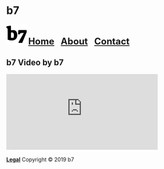 # b7
<img alt="b7" width="54" height="54" src="b7.svg"> <strong><font size="5"><a href="https://b7.github.io">Home</a> &nbsp; <a href="https://b7.github.io/about">About</a> &nbsp; <a href="https://b7.github.io/contact">Contact</a></font></strong>

## b7 Video by b7
<iframe width="400" height="200" src="https://www.youtube.com/embed/DommbCSz5V4?autoplay=1" frameborder="0" allow="accelerometer; autoplay; encrypted-media; gyroscope; picture-in-picture" allowfullscreen></iframe>

<strong><a href="https://b7.github.io/legal">Legal</a></strong> Copyright © 2019 b7
